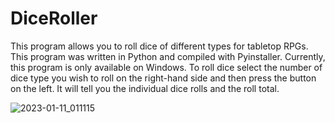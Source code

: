 # DiceRoller
 This program allows you to roll dice of different types for tabletop RPGs. This program was written in Python and compiled with Pyinstaller.  Currently, this program is only available on Windows.  To roll dice select the number of dice type you wish to roll on the right-hand side and then press the button on the left. It will tell you the individual dice rolls and the roll total. 

![2023-01-11_011115](https://user-images.githubusercontent.com/71993043/211730793-b73e879e-b930-4546-aaf4-f2ae30462a0c.png)
